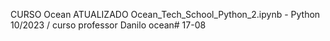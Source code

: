 CURSO Ocean ATUALIZADO Ocean_Tech_School_Python_2.ipynb - Python 10/2023     /   curso professor Danilo ocean# 17-08
